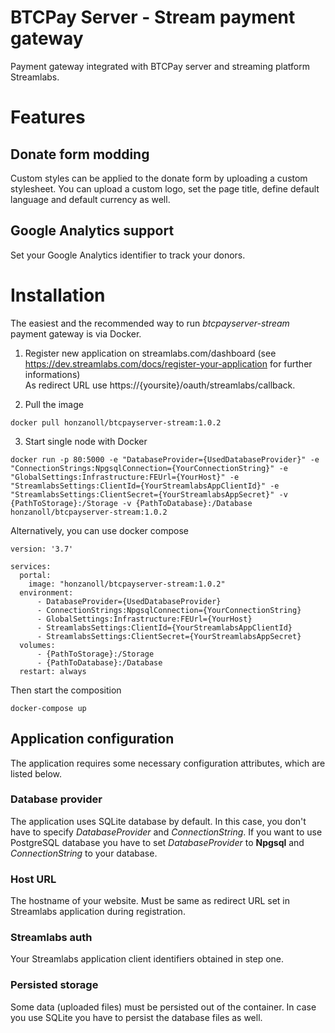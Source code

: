# BTCPay Server - Stream payment gateway
Payment gateway integrated with BTCPay server and streaming platform Streamlabs.

# Features
## Donate form modding
Custom styles can be applied to the donate form by uploading a custom stylesheet. You can upload a custom logo, set the page title, define default language and default currency as well.

## Google Analytics support
Set your Google Analytics identifier to track your donors.

# Installation
The easiest and the recommended way to run *btcpayserver-stream* payment gateway is via Docker.

1. Register new application on streamlabs.com/dashboard (see https://dev.streamlabs.com/docs/register-your-application for further informations) \
As redirect URL use https://{yoursite}/oauth/streamlabs/callback.

2. Pull the image
```
docker pull honzanoll/btcpayserver-stream:1.0.2
```
3. Start single node with Docker
```
docker run -p 80:5000 -e "DatabaseProvider={UsedDatabaseProvider}" -e "ConnectionStrings:NpgsqlConnection={YourConnectionString}" -e "GlobalSettings:Infrastructure:FEUrl={YourHost}" -e "StreamlabsSettings:ClientId={YourStreamlabsAppClientId}" -e "StreamlabsSettings:ClientSecret={YourStreamlabsAppSecret}" -v {PathToStorage}:/Storage -v {PathToDatabase}:/Database honzanoll/btcpayserver-stream:1.0.2
```

Alternatively, you can use docker compose
```
version: '3.7'
 
services:
  portal:
    image: "honzanoll/btcpayserver-stream:1.0.2"
  environment:
      - DatabaseProvider={UsedDatabaseProvider}
      - ConnectionStrings:NpgsqlConnection={YourConnectionString}
      - GlobalSettings:Infrastructure:FEUrl={YourHost}
      - StreamlabsSettings:ClientId={YourStreamlabsAppClientId}
      - StreamlabsSettings:ClientSecret={YourStreamlabsAppSecret}
  volumes:
      - {PathToStorage}:/Storage
      - {PathToDatabase}:/Database
  restart: always
```
Then start the composition
```
docker-compose up
```

## Application configuration
The application requires some necessary configuration attributes, which are listed below.

### **Database provider**
The application uses SQLite database by default. In this case, you don't have to specify *DatabaseProvider* and *ConnectionString*. If you want to use PostgreSQL database you have to set *DatabaseProvider* to **Npgsql** and *ConnectionString* to your database.

### **Host URL**
The hostname of your website. Must be same as redirect URL set in Streamlabs application during registration.

### **Streamlabs auth**
Your Streamlabs application client identifiers obtained in step one.

### **Persisted storage**
Some data (uploaded files) must be persisted out of the container. In case you use SQLite you have to persist the database files as well.